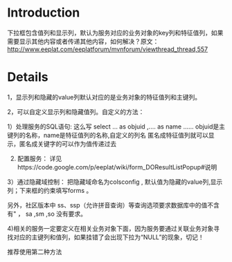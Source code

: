 # Introduction #

下拉框包含值列和显示列，默认为服务对应的业务对象的key列和特征值列，如果需要显示其他内容或者传递其他内容，如何解决？原文：http://www.eeplat.com/eeplatforum/mvnforum/viewthread_thread,557


# Details #

1，显示列和隐藏的value列默认对应的是业务对象的特征值列和主键列。

2，可以自定义显示列和隐藏值列。自定义的方法：

1）处理服务的SQL语句: 这么写 select ... as objuid ,.... as name ......
objuid是主键列的名称，name是特征值列的名称,自定义的列名 匿名成特征值列就可以显示，匿名成关键字的可以作为值传递过去

2) 配置服务： 详见https://code.google.com/p/eeplat/wiki/form_DOResultListPopup#说明

3）通过隐藏域控制： 把隐藏域命名为colsconfig , 默认值为隐藏的value列,显示列；下来框的约束填写forms 。

另外，社区版本中 ss、ssp（允许拼音查询）等查询选项要求数据库中的值不含有" ， sa ,sm ,so 没有要求。

4)相关的服务一定要定义在相关业务对象下面，因为服务要通过关联业务对象寻找对应的主键列和值列，如果挂错了会出现下拉为“NULL”的现象，切记！

推荐使用第二种方法